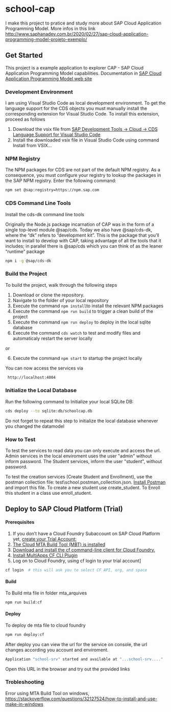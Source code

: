 # school-cap
I make this project to pratice and study more about SAP Cloud Application Programming Model. More infos in this link
http://www.saphanadev.com.br/2020/02/27/sap-cloud-application-programming-model-projeto-exemplo/

## Get Started

This project is a example application to explorer CAP - SAP Cloud Application Programming Model capabilities. Documentation in [SAP Cloud Application Programming Model web site](https://cap.cloud.sap)


### Development Environment

I am using Visual Studio Code as local development environment. To get the language support for the CDS objects you must manually install the corresponding extension for Visual Studio Code.
To install this extension, proceed as follows

1. Download the vsix file from [SAP Development Tools -> Cloud -> CDS Language Support for Visual Studio Code](https://tools.hana.ondemand.com/#cloud)
2. Install the downloaded vsix file in Visual Studio Code using command Install from VSIX...

### NPM Registry

The NPM packages for CDS are not part of the default NPM registry. As a consequence, you must configure your registry to lookup the packages in the SAP NPM registry. Enter the following command:

```sh
npm set @sap:registry=https://npm.sap.com
```

### CDS Command Line Tools

Install the cds-dk command line tools

Originally the Node.js package incarnation of CAP was in the form of a single top-level module @sap/cds. Today we also have @sap/cds-dk, where the “dk” refers to “development kit”. This is the package that you’ll want to install to develop with CAP, taking advantage of all the tools that it includes; in parallel there is @sap/cds which you can think of as the leaner “runtime” package

```sh
npm i -g @sap/cds-dk
```

### Build the Project

To build the project, walk through the following steps

1. Download or clone the repository.
2. Navigate to the folder of your local repository
3. Execute the command `npm install`to install the relevant NPM packages
4. Execute the command `npm run build` to trigger a clean build of the project
5. Execute the command `npm run deploy` to deploy in the local sqlite database
6. Execute the command `cds watch`  to test and modify files and automaticaly restart the server locally 

or

6. Execute the command `npm start` to startup the project locally
  

You can now access the services via

```sh
 http://localhost:4004
```

### Initialize the Local Database

Run the following command to Initialize your local SQLite DB:

```sh
cds deploy --to sqlite:db/schoolcap.db
```
Do not forget to repeat this step to initialize the local database whenever you changed the datamodel


### How to Test

To test the services to read data you can only execute and access the url. Admin services in the local enviroment uses the user "admin" without inform password.
The Student services, inform the user "student", without password.

To test the creation services (Create Student and Enrollment), use the postman collection file: test\school.postman_collection.json. [Install Postman](https://www.postman.com/downloads/) and import this file. To create a new student use create_student. To Enroll this student in a class use enroll_student.


## Deploy to SAP Cloud Platform (Trial)

#### Prerequisites

1. If you don’t have a Cloud Foundry Subaccount on SAP Cloud Platform yet, [create your Trial Account:](https://account.hanatrial.ondemand.com/)
2. [The Cloud MTA Build Tool (MBT) is installed](https://sap.github.io/cloud-mta-build-tool/)
3. [Download and install the cf command-line client for Cloud Foundry.](https://github.com/cloudfoundry/cli#downloads)
4. [Install MultiApps CF CLI Plugin](https://github.com/cloudfoundry-incubator/multiapps-cli-plugin)
5. Log on to Cloud Foundry, using cf login to your trial account]

```sh
cf login  # this will ask you to select CF API, org, and space
```

#### Build

To Build mta file in folder mta_arquives

```sh
npm run build:cf
```

#### Deploy

To deploy de mta file to cloud foundry

```sh
npm run deploy:cf
```

After deploy you can view the url for the service on console, the url changes according you account and enviroment.

```sh
Application "school-srv" started and available at "...school-srv...."
```

Open this URL in the browser and try out the provided links


### Trobleshooting

Error using MTA Build Tool on windows, https://stackoverflow.com/questions/32127524/how-to-install-and-use-make-in-windows